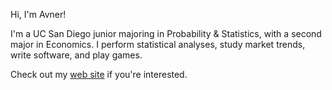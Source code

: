Hi, I'm Avner!

I'm a UC San Diego junior majoring in Probability & Statistics, with a second major in Economics.
I perform statistical analyses, study market trends, write software, and play games. 

Check out my [web site](https://nodesalamander6503.github.io/nodesalamander6503/index.html) if you're interested.
